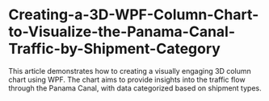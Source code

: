 # Creating-a-3D-WPF-Column-Chart-to-Visualize-the-Panama-Canal-Traffic-by-Shipment-Category
This article demonstrates how to creating a visually engaging 3D column chart using WPF. The chart aims to provide insights into the traffic flow through the Panama Canal, with data categorized based on shipment types. 
